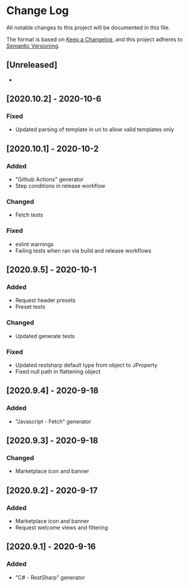 # Change Log
All notable changes to this project will be documented in this file.

The format is based on [Keep a Changelog](https://keepachangelog.com/en/1.0.0/),
and this project adheres to [Semantic Versioning](https://semver.org/spec/v2.0.0.html).

## [Unreleased]
-

## [2020.10.2] - 2020-10-6
### Fixed
- Updated parsing of template in uri to allow valid templates only

## [2020.10.1] - 2020-10-2
### Added
- "Github Actions" generator
- Step conditions in release workflow
### Changed
- Fetch tests
### Fixed
- eslint warnings
- Failing tests when ran via build and release workflows

## [2020.9.5] - 2020-10-1
### Added
- Request header presets
- Preset tests
### Changed
- Updated generate tests
### Fixed
- Updated restsharp default type from object to JProperty
- Fixed null path in flattening object

## [2020.9.4] - 2020-9-18
### Added
- "Javascript - Fetch" generator

## [2020.9.3] - 2020-9-18
### Changed
- Marketplace icon and banner

## [2020.9.2] - 2020-9-17
### Added
- Marketplace icon and banner
- Request welcome views and filtering

## [2020.9.1] - 2020-9-16
### Added
- "C# - RestSharp" generator